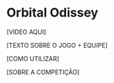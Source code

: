 # Orbital Odissey

[VIDEO AQUI]

[TEXTO SOBRE O JOGO + EQUIPE]
 
[COMO UTILIZAR]

[SOBRE A COMPETIÇÃO]

